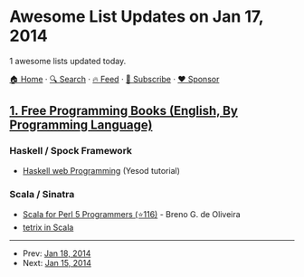 # Awesome List Updates on Jan 17, 2014

1 awesome lists updated today.

[🏠 Home](/README.md) · [🔍 Search](https://www.trackawesomelist.com/search/) · [🔥 Feed](https://www.trackawesomelist.com/rss.xml) · [📮 Subscribe](https://trackawesomelist.us17.list-manage.com/subscribe?u=d2f0117aa829c83a63ec63c2f&id=36a103854c) · [❤️  Sponsor](https://github.com/sponsors/theowenyoung)



## [1. Free Programming Books (English, By Programming Language)](/content/EbookFoundation/free-programming-books/README.md)

### Haskell / Spock Framework

*   [Haskell web Programming](http://yannesposito.com/Scratch/fr/blog/Yesod-tutorial-for-newbies/) (Yesod tutorial)

### Scala / Sinatra

*   [Scala for Perl 5 Programmers (⭐116)](https://github.com/garu/scala-for-perl5-programmers) - Breno G. de Oliveira
*   [tetrix in Scala](http://eed3si9n.com/tetrix-in-scala-html5-book)

---

- Prev: [Jan 18, 2014](/content/2014/01/18/README.md)
- Next: [Jan 15, 2014](/content/2014/01/15/README.md)